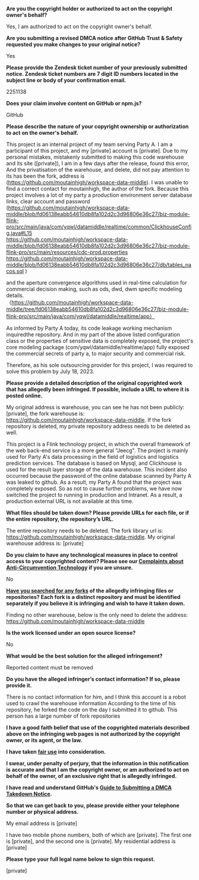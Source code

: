 **Are you the copyright holder or authorized to act on the copyright owner's behalf?**

Yes, I am authorized to act on the copyright owner's behalf.

**Are you submitting a revised DMCA notice after GitHub Trust & Safety requested you make changes to your original notice?**

Yes

**Please provide the Zendesk ticket number of your previously submitted notice. Zendesk ticket numbers are 7 digit ID numbers located in the subject line or body of your confirmation email.**

2251138

**Does your claim involve content on GitHub or npm.js?**

GitHub

**Please describe the nature of your copyright ownership or authorization to act on the owner's behalf.**

This project is an internal project of my team serving Party A. I am a participant of this project, and my [private] account is [private]. Due to my personal mistakes, mistakenly submitted to making this code warehouse and its site ([private]), I am in a few days after the release, found this error, And the privatisation of the warehouse, and delete, did not pay attention to its has been the fork, address is (https://github.com/moutainhigh/workspace-data-middle). I was unable to find a correct contact for moutainhigh, the author of the fork. Because this project involves a lot of my party a production environment server database links, clear account and password  
(https://github.com/moutainhigh/workspace-data-middle/blob/fd06138eabb54610db8fa102d2c3d96806e36c27/biz-module-flink-pro/src/main/java/com/yqwl/datamiddle/realtime/common/ClickhouseConfig.java#L15  
https://github.com/moutainhigh/workspace-data-middle/blob/fd06138eabb54610db8fa102d2c3d96806e36c27/biz-module-flink-pro/src/main/resources/cdc-prod.properties  
https://github.com/moutainhigh/workspace-data-middle/blob/fd06138eabb54610db8fa102d2c3d96806e36c27/db/tables_nacos.sql
)

and the aperture convergence algorithms used in real-time calculation for commercial decision making, such as ods, dwd, dwm specific modeling details.  
（https://github.com/moutainhigh/workspace-data-middle/tree/fd06138eabb54610db8fa102d2c3d96806e36c27/biz-module-flink-pro/src/main/java/com/yqwl/datamiddle/realtime/app）

As informed by Party A today, its code leakage working mechanism inquiredthe repository. And in my part of the above listed configuration class or the properties of sensitive data is completely exposed, the project's core modeling package (com/yqwl/datamiddle/realtime/app) fully exposed the commercial secrets of party a, to major security and commercial risk.

Therefore, as his sole outsourcing provider for this project, I was required to solve this problem by July 18, 2023.

**Please provide a detailed description of the original copyrighted work that has allegedly been infringed. If possible, include a URL to where it is posted online.**

My original address is warehouse, you can see he has not been publicly: [private], the fork warehouse is: https://github.com/moutainhigh/workspace-data-middle. If the fork repository is deleted, my private repository address needs to be deleted as well.

This project is a Flink technology project, in which the overall framework of the web back-end service is a more general "Jeecg". The project is mainly used for Party A's data processing in the field of logistics and logistics prediction services. The database is based on Mysql, and Clickhouse is used for the result layer storage of the data warehouse. This incident also occurred because the password of the online database scanned by Party A was leaked to github. As a result, my Party A found that the project was completely exposed. So as not to cause further problems, we have now switched the project to running in production and Intranet. As a result, a production external URL is not available at this time.

**What files should be taken down? Please provide URLs for each file, or if the entire repository, the repository’s URL.**

The entire repository needs to be deleted. The fork library url is: https://github.com/moutainhigh/workspace-data-middle. My original warehouse address is: [private]

**Do you claim to have any technological measures in place to control access to your copyrighted content? Please see our <a href="https://docs.github.com/articles/guide-to-submitting-a-dmca-takedown-notice#complaints-about-anti-circumvention-technology">Complaints about Anti-Circumvention Technology</a> if you are unsure.**

No

**<a href="https://docs.github.com/articles/dmca-takedown-policy#b-what-about-forks-or-whats-a-fork">Have you searched for any forks</a> of the allegedly infringing files or repositories? Each fork is a distinct repository and must be identified separately if you believe it is infringing and wish to have it taken down.**

Finding no other warehouse, below is the only need to delete the address: https://github.com/moutainhigh/workspace-data-middle

**Is the work licensed under an open source license?**

No

**What would be the best solution for the alleged infringement?**

Reported content must be removed

**Do you have the alleged infringer’s contact information? If so, please provide it.**

There is no contact information for him, and I think this account is a robot used to crawl the warehouse information
According to the time of his repository, he forked the code on the day I submitted it to github. This person has a large number of fork repositories

**I have a good faith belief that use of the copyrighted materials described above on the infringing web pages is not authorized by the copyright owner, or its agent, or the law.**

**I have taken <a href="https://www.lumendatabase.org/topics/22">fair use</a> into consideration.**

**I swear, under penalty of perjury, that the information in this notification is accurate and that I am the copyright owner, or am authorized to act on behalf of the owner, of an exclusive right that is allegedly infringed.**

**I have read and understand GitHub's <a href="https://docs.github.com/articles/guide-to-submitting-a-dmca-takedown-notice/">Guide to Submitting a DMCA Takedown Notice</a>.**

**So that we can get back to you, please provide either your telephone number or physical address.**

My email address is [private]

I have two mobile phone numbers, both of which are [private]. The first one is [private], and the second one is [private]. My residential address is [private]

**Please type your full legal name below to sign this request.**

[private]
